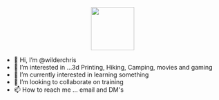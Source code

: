<div id="header" align="center">
  <img src="https://media.giphy.com/media/M9gbBd9nbDrOTu1Mqx/giphy.gif" width="100"/>
</div>

- 👋 Hi, I’m @wilderchris
- 👀 I’m interested in ...3d Printing, Hiking, Camping, movies and gaming
- 🌱 I’m currently interested in learning something
- 💞️ I’m looking to collaborate on training 
- 📫 How to reach me ... email and DM's

<!---
wilderchris/wilderchris is a ✨ special ✨ repository because its `README.md` (this file) appears on your GitHub profile.
You can click the Preview link to take a look at your changes.
--->
